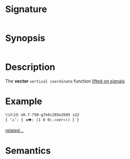 # Signature
```vikid-signature
```

# Synopsis
```vikid-synopsis
```

# Description
The __vector__ `vertical coordinate` function [lifted on signals](/refman/concepts/pure_functions)

# Example
```vikid-script
𝕍i𝕂i𝔻 v0.7-750-g7e6c265e2b95 s22
{ ‘⌂’: { a👁: ⟨1 0 0⟩.«ver»() } }
```


[related...](https://en.wikipedia.org/wiki/Cartesian_coordinate_system)

# Semantics